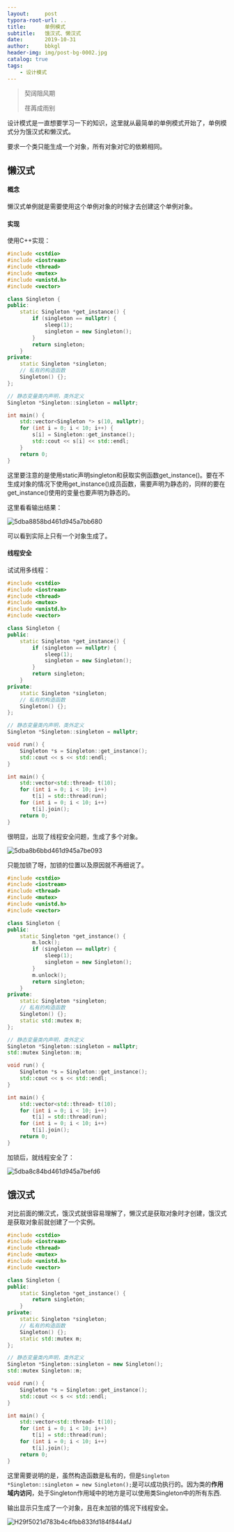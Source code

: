 ```yaml
---
layout:     post
typora-root-url: ..
title:      单例模式
subtitle:   饿汉式、懒汉式
date:       2019-10-31
author:     bbkgl
header-img: img/post-bg-0002.jpg
catalog: true
tags:
    - 设计模式
---
```


>契阔阻风期
>
>荏苒成雨别

设计模式是一直想要学习一下的知识，这里就从最简单的单例模式开始了，单例模式分为饿汉式和懒汉式。

要求一个类只能生成一个对象，所有对象对它的依赖相同。

## 懒汉式

#### 概念

懒汉式单例就是需要使用这个单例对象的时候才去创建这个单例对象。

#### 实现

使用C++实现：

```cpp
#include <cstdio>
#include <iostream>
#include <thread>
#include <mutex>
#include <unistd.h>
#include <vector>

class Singleton {
public:
    static Singleton *get_instance() {
        if (singleton == nullptr) {
            sleep(1);
            singleton = new Singleton();
        }
        return singleton;
    }
private:
    static Singleton *singleton;
    // 私有的构造函数
    Singleton() {};
};

// 静态变量类内声明，类外定义
Singleton *Singleton::singleton = nullptr;

int main() {
    std::vector<Singleton *> s(10, nullptr);
    for (int i = 0; i < 10; i++) {
        s[i] = Singleton::get_instance();
        std::cout << s[i] << std::endl;
    }    
    return 0;
}
```

这里要注意的是使用static声明singleton和获取实例函数get_instance()。要在不生成对象的情况下使用get_instance()成员函数，需要声明为静态的，同样的要在get_instance()使用的变量也要声明为静态的。

这里看看输出结果：

![5dba8858bd461d945a7bb680](/cloud_img/5dba8858bd461d945a7bb680.jpg)

可以看到实际上只有一个对象生成了。

#### 线程安全

试试用多线程：

```cpp
#include <cstdio>
#include <iostream>
#include <thread>
#include <mutex>
#include <unistd.h>
#include <vector>

class Singleton {
public:
    static Singleton *get_instance() {
        if (singleton == nullptr) {
            sleep(1);
            singleton = new Singleton();
        }
        return singleton;
    }
private:
    static Singleton *singleton;
    // 私有的构造函数
    Singleton() {};
};

// 静态变量类内声明，类外定义
Singleton *Singleton::singleton = nullptr;

void run() {
    Singleton *s = Singleton::get_instance();
    std::cout << s << std::endl;
}

int main() {
    std::vector<std::thread> t(10);
    for (int i = 0; i < 10; i++) 
        t[i] = std::thread(run);
    for (int i = 0; i < 10; i++) 
        t[i].join();
    return 0;
}
```

很明显，出现了线程安全问题，生成了多个对象。

![5dba8b6bbd461d945a7be093](/cloud_img/5dba8b6bbd461d945a7be093.jpg)

只能加锁了呀，加锁的位置以及原因就不再细说了。

```cpp
#include <cstdio>
#include <iostream>
#include <thread>
#include <mutex>
#include <unistd.h>
#include <vector>

class Singleton {
public:
    static Singleton *get_instance() {
        m.lock();
        if (singleton == nullptr) {
            sleep(1);
            singleton = new Singleton();
        }
        m.unlock();
        return singleton;
    }
private:
    static Singleton *singleton;
    // 私有的构造函数
    Singleton() {};
    static std::mutex m;
};

// 静态变量类内声明，类外定义
Singleton *Singleton::singleton = nullptr;
std::mutex Singleton::m;

void run() {
    Singleton *s = Singleton::get_instance();
    std::cout << s << std::endl;
}

int main() {
    std::vector<std::thread> t(10);
    for (int i = 0; i < 10; i++) 
        t[i] = std::thread(run);
    for (int i = 0; i < 10; i++) 
        t[i].join();
    return 0;
}
```

加锁后，就线程安全了：

![5dba8c84bd461d945a7befd6](/cloud_img/5dba8c84bd461d945a7befd6.jpg)

## 饿汉式

对比前面的懒汉式，饿汉式就很容易理解了，懒汉式是获取对象时才创建，饿汉式是获取对象前就创建了一个实例。

```cpp
#include <cstdio>
#include <iostream>
#include <thread>
#include <mutex>
#include <unistd.h>
#include <vector>

class Singleton {
public:
    static Singleton *get_instance() {
        return singleton;
    }
private:
    static Singleton *singleton;
    // 私有的构造函数
    Singleton() {};
    static std::mutex m;
};

// 静态变量类内声明，类外定义
Singleton *Singleton::singleton = new Singleton();
std::mutex Singleton::m;

void run() {
    Singleton *s = Singleton::get_instance();
    std::cout << s << std::endl;
}

int main() {
    std::vector<std::thread> t(10);
    for (int i = 0; i < 10; i++) 
        t[i] = std::thread(run);
    for (int i = 0; i < 10; i++) 
        t[i].join();
    return 0;
}
```

这里需要说明的是，虽然构造函数是私有的，但是`Singleton *Singleton::singleton = new Singleton();`是可以成功执行的。因为类的**作用域内访问**，处于Singleton作用域中的地方是可以使用类Singleton中的所有东西.

输出显示只生成了一个对象，且在未加锁的情况下线程安全。

![H29f5021d783b4c4fbb833fd184f844afJ](/cloud_img/H29f5021d783b4c4fbb833fd184f844afJ.jpg)
